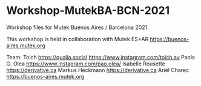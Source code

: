 # Workshop-MutekBA-BCN-2021
Workshop files for Mutek Buenos Aires / Barcelona 2021

This workshop is held in collaboration with Mutek ES+AR https://buenos-aires.mutek.org

Team:
Tolch https://qualia.social https://www.instagram.com/tolch.av
Paola G. Olea https://www.instagram.com/pao.olea/
Isabelle Rousette https://derivative.ca
Markus Heckmann https://derivative.ca
Ariel Charec https://buenos-aires.mutek.org
